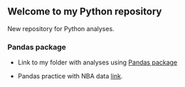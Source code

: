 ## Welcome to my Python repository

New repository for Python analyses.

### Pandas package

-  Link to my folder with analyses using [Pandas package](https://github.com/JuanmaMN/Python/tree/master/pandas)

-  Pandas practice with NBA data [link](https://github.com/JuanmaMN/Python/tree/master/pandas/NBA_analytics_with_pandas).    

